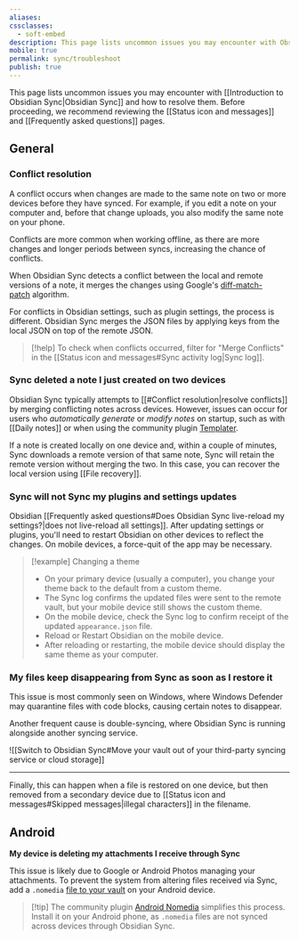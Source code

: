 ```yaml
---
aliases:
cssclasses:
  - soft-embed
description: This page lists uncommon issues you may encounter with Obsidian Sync and how to resolve them.
mobile: true
permalink: sync/troubleshoot
publish: true
---
```


This page lists uncommon issues you may encounter with [[Introduction to Obsidian Sync|Obsidian Sync]] and how to resolve them. Before proceeding, we recommend reviewing the [[Status icon and messages]] and [[Frequently asked questions]] pages.

## General

### Conflict resolution

A conflict occurs when changes are made to the same note on two or more devices before they have synced. For example, if you edit a note on your computer and, before that change uploads, you also modify the same note on your phone.

Conflicts are more common when working offline, as there are more changes and longer periods between syncs, increasing the chance of conflicts.

When Obsidian Sync detects a conflict between the local and remote versions of a note, it merges the changes using Google's [diff-match-patch](https://github.com/google/diff-match-patch) algorithm.

For conflicts in Obsidian settings, such as plugin settings, the process is different. Obsidian Sync merges the JSON files by applying keys from the local JSON on top of the remote JSON.

> [!help] To check when conflicts occurred, filter for "Merge Conflicts" in the [[Status icon and messages#Sync activity log|Sync log]].

###  Sync deleted a note I just created on two devices

Obsidian Sync typically attempts to [[#Conflict resolution|resolve conflicts]] by merging conflicting notes across devices. However, issues can occur for users who _automatically generate_ or _modify notes_ on startup, such as with [[Daily notes]] or when using the community plugin [Templater](https://github.com/SilentVoid13/Templater).

If a note is created locally on one device and, within a couple of minutes, Sync downloads a remote version of that same note, Sync will retain the remote version without merging the two. In this case, you can recover the local version using [[File recovery]].

### Sync will not Sync my plugins and settings updates

Obsidian [[Frequently asked questions#Does Obsidian Sync live-reload my settings?|does not live-reload all settings]]. After updating settings or plugins, you'll need to restart Obsidian on other devices to reflect the changes. On mobile devices, a force-quit of the app may be necessary.

> [!example] Changing a theme
> - On your primary device (usually a computer), you change your theme back to the default from a custom theme.
> - The Sync log confirms the updated files were sent to the remote vault, but your mobile device still shows the custom theme.
> - On the mobile device, check the Sync log to confirm receipt of the updated `appearance.json` file.
> - Reload or Restart Obsidian on the mobile device.
> - After reloading or restarting, the mobile device should display the same theme as your computer.

### My files keep disappearing from Sync as soon as I restore it

This issue is most commonly seen on Windows, where Windows Defender may quarantine files with code blocks, causing certain notes to disappear.

Another frequent cause is double-syncing, where Obsidian Sync is running alongside another syncing service.

![[Switch to Obsidian Sync#Move your vault out of your third-party syncing service or cloud storage]]

---

Finally, this can happen when a file is restored on one device, but then removed from a secondary device due to [[Status icon and messages#Skipped messages|illegal characters]] in the filename.

## Android

**My device is deleting my attachments I receive through Sync**

This issue is likely due to Google or Android Photos managing your attachments. To prevent the system from altering files received via Sync, add a `.nomedia` [file to your vault](https://support.google.com/android/thread/60342076/what-are-these-nomedia-files?hl=en) on your Android device.

> [!tip] The community plugin [Android Nomedia](https://obsidian.md/plugins?id=android-nomedia) simplifies this process. Install it on your Android phone, as `.nomedia` files are not synced across devices through Obsidian Sync.

